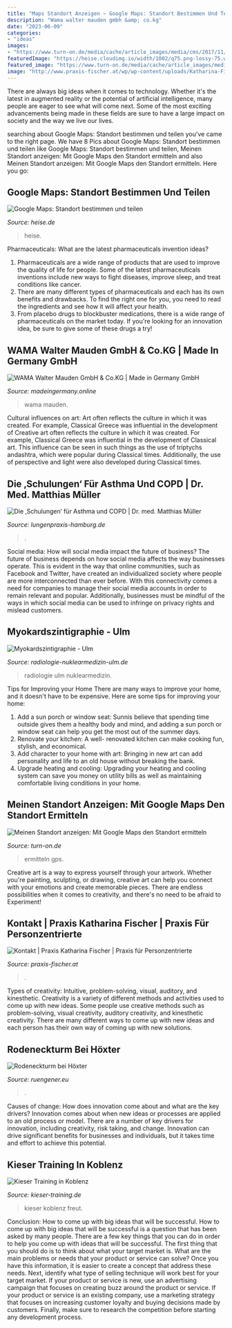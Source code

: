 ```yaml
---
title: "Maps Standort Anzeigen ~ Google Maps: Standort Bestimmen Und Teilen"
description: "Wama walter mauden gmbh &amp; co.kg"
date: "2023-06-09"
categories:
- "ideas"
images:
- "https://www.turn-on.de/media/cache/article_images/media/cms/2017/11/Maps-Standort-Navigation.jpg?477744"
featuredImage: "https://heise.cloudimg.io/width/1002/q75.png-lossy-75.webp-lossy-75.foil1/_www-heise-de_/tipps-tricks/imgs/96/2/8/0/2/3/8/5/Bildschirmfoto_2019-03-15_um_09-e53a65274782a111.png"
featured_image: "https://www.turn-on.de/media/cache/article_images/media/cms/2017/11/Maps-Standort-Navigation.jpg?477744"
image: "http://www.praxis-fischer.at/wp/wp-content/uploads/Katharina-Fischer-Foto.jpg"
---
```



There are always big ideas when it comes to technology. Whether it's the latest in augmented reality or the potential of artificial intelligence, many people are eager to see what will come next. Some of the most exciting advancements being made in these fields are sure to have a large impact on society and the way we live our lives.

	

		
searching about Google Maps: Standort bestimmen und teilen you've came to the right page. We have 8 Pics about Google Maps: Standort bestimmen und teilen like Google Maps: Standort bestimmen und teilen, Meinen Standort anzeigen: Mit Google Maps den Standort ermitteln and also Meinen Standort anzeigen: Mit Google Maps den Standort ermitteln. Here you go:
		
    
## Google Maps: Standort Bestimmen Und Teilen

<img loading=lazy src="https://heise.cloudimg.io/width/1002/q75.png-lossy-75.webp-lossy-75.foil1/_www-heise-de_/tipps-tricks/imgs/96/2/8/0/2/3/8/5/Bildschirmfoto_2019-03-15_um_09-e53a65274782a111.png" onerror="this.onerror=null;this.src='https://tse2.mm.bing.net/th?id=OIP.m0JUzo3G1O2XN3dLI0cFHgHaEK&amp;pid=15.1';" alt="Google Maps: Standort bestimmen und teilen">

_Source: heise.de_

>heise. 

	

Pharmaceuticals: What are the latest pharmaceuticals invention ideas?
1. Pharmaceuticals are a wide range of products that are used to improve the quality of life for people. Some of the latest pharmaceuticals inventions include new ways to fight diseases, improve sleep, and treat conditions like cancer.
2. There are many different types of pharmaceuticals and each has its own benefits and drawbacks. To find the right one for you, you need to read the ingredients and see how it will affect your health.
3. From placebo drugs to blockbuster medications, there is a wide range of pharmaceuticals on the market today. If you're looking for an innovation idea, be sure to give some of these drugs a try!

    
## WAMA Walter Mauden GmbH &amp; Co.KG | Made In Germany GmbH

<img loading=lazy src="https://madeingermany.s3.eu-central-1.amazonaws.com/2018/09/14/1200x/imag0140.jpg?v=" onerror="this.onerror=null;this.src='https://tse1.mm.bing.net/th?id=OIP.8O_KSnIN6npgK-vbL6gdJwHaFj&amp;pid=15.1';" alt="WAMA Walter Mauden GmbH &amp; Co.KG | Made in Germany GmbH">

_Source: madeingermany.online_

>wama mauden. 

	

Cultural influences on art: Art often reflects the culture in which it was created. For example, Classical Greece was influential in the development of
Creative art often reflects the culture in which it was created. For example, Classical Greece was influential in the development of Classical art. This influence can be seen in such things as the use of triptychs andashtra, which were popular during Classical times. Additionally, the use of perspective and light were also developed during Classical times.

    
## Die ‚Schulungen‘ Für Asthma Und COPD | Dr. Med. Matthias Müller

<img loading=lazy src="http://www.lungenpraxis-hamburg.de/wp-content/uploads/2012/05/schulungen.jpg" onerror="this.onerror=null;this.src='https://tse4.mm.bing.net/th?id=OIP.DV_Ywchg0cUoY-QEHwaMVwHaDR&amp;pid=15.1';" alt="Die ‚Schulungen‘ für Asthma und COPD | Dr. med. Matthias Müller">

_Source: lungenpraxis-hamburg.de_

>. 

	

Social media: How will social media impact the future of business?
The future of business depends on how social media affects the way businesses operate. This is evident in the way that online communities, such as Facebook and Twitter, have created an individualized society where people are more interconnected than ever before. With this connectivity comes a need for companies to manage their social media accounts in order to remain relevant and popular. Additionally, businesses must be mindful of the ways in which social media can be used to infringe on privacy rights and mislead customers.

    
## Myokardszintigraphie - Ulm

<img loading=lazy src="https://www.radiologie-nuklearmedizin-ulm.de/fileadmin/_processed_/2/c/csm_myokardszinti1_0b5ce5cedf.jpg" onerror="this.onerror=null;this.src='https://tse2.mm.bing.net/th?id=OIP.0cEfbOFa92bHmkyD68wecQHaFS&amp;pid=15.1';" alt="Myokardszintigraphie - Ulm">

_Source: radiologie-nuklearmedizin-ulm.de_

>radiologie ulm nuklearmedizin. 

	

Tips for Improving your Home
There are many ways to improve your home, and it doesn't have to be expensive. Here are some tips for improving your home: 
1. Add a sun porch or window seat: Sunnis believe that spending time outside gives them a healthy body and mind, and adding a sun porch or window seat can help you get the most out of the summer days. 
2. Renovate your kitchen: A well- renovated kitchen can make cooking fun, stylish, and economical. 
3. Add character to your home with art: Bringing in new art can add personality and life to an old house without breaking the bank. 
4. Upgrade heating and cooling: Upgrading your heating and cooling system can save you money on utility bills as well as maintaining comfortable living conditions in your home.

    
## Meinen Standort Anzeigen: Mit Google Maps Den Standort Ermitteln

<img loading=lazy src="https://www.turn-on.de/media/cache/article_images/media/cms/2017/11/Maps-Standort-Navigation.jpg?477744" onerror="this.onerror=null;this.src='https://tse4.mm.bing.net/th?id=OIP.hU6b4dgoIqdxEdrTELLYuQHaEK&amp;pid=15.1';" alt="Meinen Standort anzeigen: Mit Google Maps den Standort ermitteln">

_Source: turn-on.de_

>ermitteln gps. 

	

Creative art is a way to express yourself through your artwork. Whether you're painting, sculpting, or drawing, creative art can help you connect with your emotions and create memorable pieces. There are endless possibilities when it comes to creativity, and there's no need to be afraid to Experiment!

    
## Kontakt | Praxis Katharina Fischer | Praxis Für Personzentrierte

<img loading=lazy src="http://www.praxis-fischer.at/wp/wp-content/uploads/Katharina-Fischer-Foto.jpg" onerror="this.onerror=null;this.src='https://tse4.mm.bing.net/th?id=OIP.VDWWM_lJca0FscyYkTfdwQAAAA&amp;pid=15.1';" alt="Kontakt | Praxis Katharina Fischer | Praxis für Personzentrierte">

_Source: praxis-fischer.at_

>. 

	

Types of creativity: Intuitive, problem-solving, visual, auditory, and kinesthetic.
Creativity is a variety of different methods and activities used to come up with new ideas. Some people use creative methods such as problem-solving, visual creativity, auditory creativity, and kinesthetic creativity. There are many different ways to come up with new ideas and each person has their own way of coming up with new solutions.

    
## Rodeneckturm Bei Höxter

<img loading=lazy src="http://www.ruengener.eu/aussicht/rodeneck/rod_turm.jpg" onerror="this.onerror=null;this.src='https://tse2.mm.bing.net/th?id=OIP.ANGNcp_imS6Q4yJAX-rw-QAAAA&amp;pid=15.1';" alt="Rodeneckturm bei Höxter">

_Source: ruengener.eu_

>. 

	

Causes of change: How does innovation come about and what are the key drivers?
Innovation comes about when new ideas or processes are applied to an old process or model. There are a number of key drivers for innovation, including creativity, risk taking, and change. Innovation can drive significant benefits for businesses and individuals, but it takes time and effort to achieve this potential.

    
## Kieser Training In Koblenz

<img loading=lazy src="https://www.kieser-training.de/fileadmin/_processed_/9/1/csm_Koblenz_Innenaufnahme_02_b1f13ae0b3.jpg" onerror="this.onerror=null;this.src='https://tse2.mm.bing.net/th?id=OIP.RRyZDkow_p8Bb2tc9XejCQHaEK&amp;pid=15.1';" alt="Kieser Training in Koblenz">

_Source: kieser-training.de_

>kieser koblenz freut. 

	

Conclusion: How to come up with big ideas that will be successful.
How to come up with big ideas that will be successful is a question that has been asked by many people. There are a few key things that you can do in order to help you come up with ideas that will be successful. The first thing that you should do is to think about what your target market is. What are the main problems or needs that your product or service can solve? Once you have this information, it is easier to create a concept that address these needs. Next, identify what type of selling technique will work best for your target market. If your product or service is new, use an advertising campaign that focuses on creating buzz around the product or service. If your product or service is an existing company, use a marketing strategy that focuses on increasing customer loyalty and buying decisions made by customers. Finally, make sure to research the competition before starting any development process.

